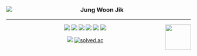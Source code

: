 <!-- ####📌

<div align="center">

***

<img align="left" src="https://github-readme-stats.vercel.app/api/top-langs/?username=JIK-K&theme=dracula&layout=compact"/>

<img align="right" width="100" src="https://user-images.githubusercontent.com/87060676/216057179-290fe966-d033-4a34-92f9-965f8d219754.gif" />



<img width="20" src="https://user-images.githubusercontent.com/87060676/216057874-8229a260-5aa0-4e71-bd24-2eeb6fd4e3a7.png"/> <dnswlrsla@gmail.com>
<br/>


<img width="20" src="https://user-images.githubusercontent.com/87060676/216057871-dc1d242f-664a-4f52-bc48-fb2a0a47d4d3.png"/> <https://jik-k.github.io/>




 <!-- <https://jik-k.github.io/>
- Email : <dnswlrsla@gmail.com> -->
<!-- https://velog.io/@seondal/Github-Readme-%EA%BE%B8%EB%AF%B8%EA%B8%B0-%EC%B4%9D%EC%A0%95%EB%A6%AC#%EC%99%84%EC%84%B1 -->

<div align="center">
  
  <img align="left" src="https://github-readme-stats.vercel.app/api/top-langs/?username=JIK-K&theme=dracula&layout=compact"/>
  
  ### Jung Woon Jik
  
  ---
  <img src="https://img.shields.io/badge/JAVA-207897?style=flat&logo=OpenJDK&logoColor=white"/>
  <img src="https://img.shields.io/badge/JavaScript-F7DF1E?style=flat&logo=JavaScript&logoColor=white"/>
  <img src="https://img.shields.io/badge/SpringBoot-6DB33F?style=flat&logo=SpringBoot&logoColor=white"/>
  <img src="https://img.shields.io/badge/NestJS-E0234E?style=flat&logo=NestJs&logoColor=white"/>
  <img src="https://img.shields.io/badge/MYSQL-4479A1?style=flat&logo=MYSQL&logoColor=white"/>
  <img src="https://img.shields.io/badge/MariaDB-003545?style=flat&logo=mariaDB&logoColor=white"/>


  <img align="right" width="70" src="https://user-images.githubusercontent.com/87060676/216057179-290fe966-d033-4a34-92f9-965f8d219754.gif" />
  
  <a href="https://JIK-K.github.io"><img src="https://img.shields.io/badge/Blog-000000?style=flat-square&logo=Github&logoColor=white"/></a>
  <a href="https://solved.ac/kddnswlr"><img alt="solved.ac" src="http://mazassumnida.wtf/api/mini/generate_badge?boj=kddnswlr"/></a>

</div>
